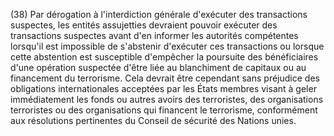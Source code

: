 (38) Par dérogation à l'interdiction générale d'exécuter des transactions suspectes, les entités assujetties devraient pouvoir exécuter des transactions suspectes avant d'en informer les autorités compétentes lorsqu'il est impossible de s'abstenir d'exécuter ces transactions ou lorsque cette abstention est susceptible d'empêcher la poursuite des bénéficiaires d'une opération suspectée d'être liée au blanchiment de capitaux ou au financement du terrorisme. Cela devrait être cependant sans préjudice des obligations internationales acceptées par les États membres visant à geler immédiatement les fonds ou autres avoirs des terroristes, des organisations terroristes ou des organisations qui financent le terrorisme, conformément aux résolutions pertinentes du Conseil de sécurité des Nations unies.